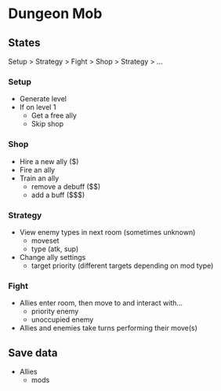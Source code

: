 # Dungeon Mob

## States

Setup > Strategy > Fight > Shop > Strategy > ...

### Setup

- Generate level
- If on level 1
    - Get a free ally
    - Skip shop

### Shop

- Hire a new ally ($)
- Fire an ally
- Train an ally
    - remove a debuff ($$)
    - add a buff ($$$)

### Strategy

- View enemy types in next room (sometimes unknown)
    - moveset
    - type (atk, sup)
- Change ally settings
    - target priority (different targets depending on mod type)

### Fight

- Allies enter room, then move to and interact with...
    - priority enemy
    - unoccupied enemy
- Allies and enemies take turns performing their move(s)

## Save data

- Allies
    - mods